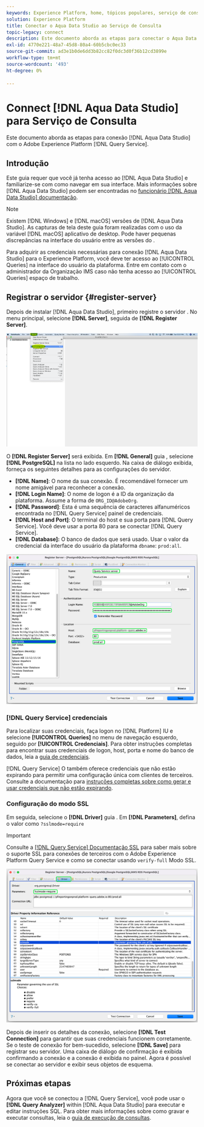 ```yaml
---
keywords: Experience Platform, home, tópicos populares, serviço de consulta, serviço de consulta, Aqua Data Studio, Aqua data studio, conectar ao serviço de consulta;
solution: Experience Platform
title: Conectar o Aqua Data Studio ao Serviço de Consulta
topic-legacy: connect
description: Este documento aborda as etapas para conectar o Aqua Data Studio com o Adobe Experience Platform Query Service.
exl-id: 4770e221-48a7-45d8-80a4-60b5cbc0ec33
source-git-commit: ad3e1b0de6dd3b82cc82f0dc3d0f36b12cd3899e
workflow-type: tm+mt
source-wordcount: '493'
ht-degree: 0%

---
```


# Connect [!DNL Aqua Data Studio] para Serviço de Consulta

Este documento aborda as etapas para conexão [!DNL Aqua Data Studio] com o Adobe Experience Platform [!DNL Query Service].

## Introdução

Este guia requer que você já tenha acesso ao [!DNL Aqua Data Studio] e familiarize-se com como navegar em sua interface. Mais informações sobre [!DNL Aqua Data Studio] podem ser encontradas no [funcionário [!DNL Aqua Data Studio] documentação](https://www.aquaclusters.com/app/home/project/public/aquadatastudio/wikibook/Documentation21.1/page/0/Aqua-Data-Studio-21-1).

>[!NOTE]
>
>Existem [!DNL Windows] e [!DNL macOS] versões de [!DNL Aqua Data Studio]. As capturas de tela deste guia foram realizadas com o uso da variável [!DNL macOS] aplicativo de desktop. Pode haver pequenas discrepâncias na interface do usuário entre as versões do .

Para adquirir as credenciais necessárias para conexão [!DNL Aqua Data Studio] para o Experience Platform, você deve ter acesso ao [!UICONTROL Queries] na interface do usuário da plataforma. Entre em contato com o administrador da Organização IMS caso não tenha acesso ao [!UICONTROL Queries] espaço de trabalho.

## Registrar o servidor {#register-server}

Depois de instalar [!DNL Aqua Data Studio], primeiro registre o servidor . No menu principal, selecione **[!DNL Server]**, seguida de **[!DNL Register Server]**.

![O menu suspenso Server com Register Server (Servidor de registro) foi realçado.](../images/clients/aqua-data-studio/register-server.png)

O **[!DNL Register Server]** será exibida. Em **[!DNL General]** guia , selecione **[!DNL PostgreSQL]** na lista no lado esquerdo. Na caixa de diálogo exibida, forneça os seguintes detalhes para as configurações do servidor.

- **[!DNL Name]**: O nome da sua conexão. É recomendável fornecer um nome amigável para reconhecer a conexão.
- **[!DNL Login Name]**: O nome de logon é a ID da organização da plataforma. Assume a forma de `ORG_ID@AdobeOrg`.
- **[!DNL Password]**: Esta é uma sequência de caracteres alfanuméricos encontrada no [!DNL Query Service] painel de credenciais.
- **[!DNL Host and Port]**: O terminal do host e sua porta para [!DNL Query Service]. Você deve usar a porta 80 para se conectar [!DNL Query Service].
- **[!DNL Database]:** O banco de dados que será usado. Usar o valor da credencial da interface do usuário da plataforma `dbname`: `prod:all`.

![A guia Aqua Data Studio General com os campos de entrada necessários realçados.](../images/clients/aqua-data-studio/register-server-general-tab.png)

### [!DNL Query Service] credenciais

Para localizar suas credenciais, faça logon no [!DNL Platform] IU e selecione **[!UICONTROL Queries]** no menu de navegação esquerdo, seguido por **[!UICONTROL Credenciais]**. Para obter instruções completas para encontrar suas credenciais de logon, host, porta e nome do banco de dados, leia a [guia de credenciais](../ui/credentials.md).

[!DNL Query Service] O também oferece credenciais que não estão expirando para permitir uma configuração única com clientes de terceiros. Consulte a documentação para [instruções completas sobre como gerar e usar credenciais que não estão expirando](../ui/credentials.md#non-expiring-credentials).

### Configuração do modo SSL

Em seguida, selecione o **[!DNL Driver]** guia . Em **[!DNL Parameters]**, defina o valor como `?sslmode=require`

>[!IMPORTANT]
>
>Consulte a [[!DNL Query Service] Documentação SSL](./ssl-modes.md) para saber mais sobre o suporte SSL para conexões de terceiros com o Adobe Experience Platform Query Service e como se conectar usando `verify-full` Modo SSL.

![A guia Controlador do Aqua Data Studio com o campo Parâmetros realçado.](../images/clients/aqua-data-studio/register-server-driver-tab.png)

Depois de inserir os detalhes da conexão, selecione **[!DNL Test Connection]** para garantir que suas credenciais funcionem corretamente. Se o teste de conexão for bem-sucedido, selecione **[!DNL Save]** para registrar seu servidor. Uma caixa de diálogo de confirmação é exibida confirmando a conexão e a conexão é exibida no painel. Agora é possível se conectar ao servidor e exibir seus objetos de esquema.

## Próximas etapas

Agora que você se conectou a [!DNL Query Service], você pode usar o **[!DNL Query Analyzer]** within [!DNL Aqua Data Studio] para executar e editar instruções SQL. Para obter mais informações sobre como gravar e executar consultas, leia o [guia de execução de consultas](../best-practices/writing-queries.md).
